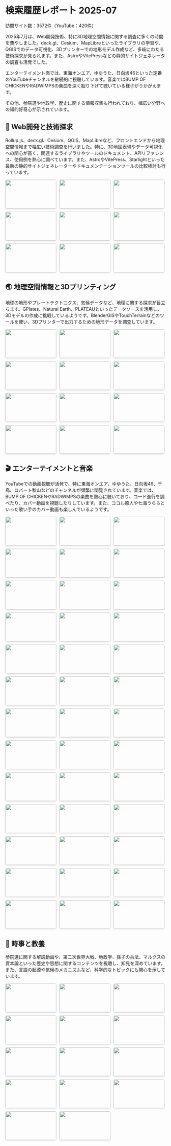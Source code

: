 # 検索履歴レポート 2025-07
訪問サイト数：3572件（YouTube：420件）

2025年7月は、Web開発技術、特に3D地理空間情報に関する調査に多くの時間を費やしました。deck.gl、Cesium、MapLibreといったライブラリの学習や、QGISでのデータ可視化、3Dプリンターでの地形モデル作成など、多岐にわたる技術探求が見られます。また、AstroやVitePressなどの静的サイトジェネレータの調査も活発でした。

エンターテイメント面では、東海オンエア、ゆゆうた、日向坂46といった定番のYouTubeチャンネルを継続的に視聴しています。音楽ではBUMP OF CHICKENやRADWIMPSの楽曲を深く掘り下げて聴いている様子がうかがえます。

その他、参院選や地政学、歴史に関する情報収集も行われており、幅広い分野への知的好奇心が示されています。

## 🎨 Web開発と技術探求
Rollup.js、deck.gl、Cesium、QGIS、MapLibreなど、フロントエンドから地理空間情報まで幅広い技術調査を行いました。特に、3D地図表現やデータ可視化への関心が高く、関連するライブラリやツールのドキュメント、APIリファレンス、使用例を熱心に調べています。また、AstroやVitePress、Starlightといった最新の静的サイトジェネレーターやドキュメンテーションツールの比較検討も行っています。

<div class="thumbnail-tiles">
  <a href="https://www.youtube.com/watch?v=qqP1ucSiVkE" target="_blank" rel="noopener noreferrer">
    <img src="https://img.youtube.com/vi/qqP1ucSiVkE/mqdefault.jpg">
    <span class="video-title">Google’s new CLI tool hits different… - YouTube</span>
  </a>
  <a href="https://www.youtube.com/watch?v=azk-GuGiy3E" target="_blank" rel="noopener noreferrer">
    <img src="https://img.youtube.com/vi/azk-GuGiy3E/mqdefault.jpg">
    <span class="video-title">リッチ・ハリスと語るロールアップの物語 - YouTube</span>
  </a>
  <a href="https://www.youtube.com/watch?v=Tvth3_H5N8o" target="_blank" rel="noopener noreferrer">
    <img src="https://img.youtube.com/vi/Tvth3_H5N8o/mqdefault.jpg">
    <span class="video-title">Svelte’s Creator Rich Harris on Rethinking Web Dev, Building Svelte & the Power of Tech Conferences - YouTube</span>
  </a>
  <a href="https://www.youtube.com/watch?v=e-1pVKUWlOQ" target="_blank" rel="noopener noreferrer">
    <img src="https://img.youtube.com/vi/e-1pVKUWlOQ/mqdefault.jpg">
    <span class="video-title">promise.then(...), by Rich Harris - YouTube</span>
  </a>
  <a href="https://www.youtube.com/watch?v=xcHG0ivjDxE" target="_blank" rel="noopener noreferrer">
    <img src="https://img.youtube.com/vi/xcHG0ivjDxE/mqdefault.jpg">
    <span class="video-title">Creating 3D maps in QGIS - YouTube</span>
  </a>
  <a href="https://www.youtube.com/watch?v=ht3KOVHx0KE" target="_blank" rel="noopener noreferrer">
    <img src="https://img.youtube.com/vi/ht3KOVHx0KE/mqdefault.jpg">
    <span class="video-title">「ハッキングの歴史」について質問ある？| Tech Support | WIRED Japan - YouTube</span>
  </a>
  <a href="https://www.youtube.com/watch?v=2USUfv7klr8" target="_blank" rel="noopener noreferrer">
    <img src="https://img.youtube.com/vi/2USUfv7klr8/mqdefault.jpg">
    <span class="video-title">Grok 4 pushes humanity closer to AGI… but there’s a problem - YouTube</span>
  </a>
  <a href="https://www.youtube.com/watch?v=YJq6zX7iVfo" target="_blank" rel="noopener noreferrer">
    <img src="https://img.youtube.com/vi/YJq6zX7iVfo/mqdefault.jpg">
    <span class="video-title">From Weeks to Minutes: Planning EV Infrastructure with Gemini and Google Earth - YouTube</span>
  </a>
  <a href="https://www.youtube.com/watch?v=3_1FisL31GU" target="_blank" rel="noopener noreferrer">
    <img src="https://img.youtube.com/vi/3_1FisL31GU/mqdefault.jpg">
    <span class="video-title">Finding the Perfect Solar Farm Locations with Gemini and Google Earth - YouTube</span>
  </a>
</div>

## 🌏 地理空間情報と3Dプリンティング
地球の地形やプレートテクトニクス、気候データなど、地理に関する探求が目立ちます。GPlates、Natural Earth、PLATEAUといったデータソースを活用し、3Dモデルの作成に挑戦しているようです。BlenderGISやTouchTerrainなどのツールを使い、3Dプリンターで出力するための地形データを調査しています。

<div class="thumbnail-tiles">
  <a href="https://www.youtube.com/watch?v=p1VEgpN1F_s" target="_blank" rel="noopener noreferrer">
    <img src="https://img.youtube.com/vi/p1VEgpN1F_s/mqdefault.jpg">
    <span class="video-title">Celebrating 20 years of Google Earth - YouTube</span>
  </a>
  <a href="https://www.youtube.com/watch?v=gws9qt_wH5U" target="_blank" rel="noopener noreferrer">
    <img src="https://img.youtube.com/vi/gws9qt_wH5U/mqdefault.jpg">
    <span class="video-title">Everything You Need to Know to 3D Print Terrain - YouTube</span>
  </a>
  <a href="https://www.youtube.com/watch?v=OC3Q-1m8hpE" target="_blank" rel="noopener noreferrer">
    <img src="https://img.youtube.com/vi/OC3Q-1m8hpE/mqdefault.jpg">
    <span class="video-title">【副業販売も！】国土地理院が立体地形図データを無料で提供！実際に3Dプリントしてみた！ - YouTube</span>
  </a>
  <a href="https://www.youtube.com/watch?v=YjkP1BcwLNI" target="_blank" rel="noopener noreferrer">
    <img src="https://img.youtube.com/vi/YjkP1BcwLNI/mqdefault.jpg">
    <span class="video-title">HUGE 3D Printed Spherical Lithophane Globe - 100H PRINT!!! - YouTube</span>
  </a>
  <a href="https://www.youtube.com/watch?v=3-9PkqT8Pzw" target="_blank" rel="noopener noreferrer">
    <img src="https://img.youtube.com/vi/3-9PkqT8Pzw/mqdefault.jpg">
    <span class="video-title">40秒で10億年の地球の大陸（プレート）の動きがわかる、必見のタイムラプス動画 - YouTube</span>
  </a>
  <a href="https://www.youtube.com/watch?v=XgGsZi2cf1E" target="_blank" rel="noopener noreferrer">
    <img src="https://img.youtube.com/vi/XgGsZi2cf1E/mqdefault.jpg">
    <span class="video-title">【ヒマラヤ山脈の成り立ち】～世界最高峰の山脈～ - YouTube</span>
  </a>
  <a href="https://www.youtube.com/watch?v=PA8r3FVw46c" target="_blank" rel="noopener noreferrer">
    <img src="https://img.youtube.com/vi/PA8r3FVw46c/mqdefault.jpg">
    <span class="video-title">Global plate motions from 1.8 billion years ago to the present - YouTube</span>
  </a>
  <a href="https://www.youtube.com/watch?v=gQqQhZp4uG8" target="_blank" rel="noopener noreferrer">
    <img src="https://img.youtube.com/vi/gQqQhZp4uG8/mqdefault.jpg">
    <span class="video-title">Plate tectonic evolution from 1 Billion years ago to the present. - YouTube</span>
  </a>
  <a href="https://www.youtube.com/watch?v=l6AwZiAsbyA" target="_blank" rel="noopener noreferrer">
    <img src="https://img.youtube.com/vi/l6AwZiAsbyA/mqdefault.jpg">
    <span class="video-title">【解説】動画で見る地殻変動データ25年分 押され続け無理がたまっているところは？『週刊地震ニュース』 - YouTube</span>
  </a>
  <a href="https://www.youtube.com/watch?v=Ps6Q5p0CcQw" target="_blank" rel="noopener noreferrer">
    <img src="https://img.youtube.com/vi/Ps6Q5p0CcQw/mqdefault.jpg">
    <span class="video-title">[人類誕生CG] 440万年前の人類は愛妻家でイクメンだった！？ | NHKスペシャル | NHK - YouTube</span>
  </a>
  <a href="https://www.youtube.com/watch?v=3yfen-t49eI" target="_blank" rel="noopener noreferrer">
    <img src="https://img.youtube.com/vi/3yfen-t49eI/mqdefault.jpg">
    <span class="video-title">地球の中心"コア"への旅 - YouTube</span>
  </a>
  <a href="https://www.youtube.com/watch?v=a-_2awYupd8" target="_blank" rel="noopener noreferrer">
    <img src="https://img.youtube.com/vi/a-_2awYupd8/mqdefault.jpg">
    <span class="video-title">【アニメ】インドがユーラシア大陸に衝突した時代 / 【Animation】When India collided with Eurasia - YouTube</span>
  </a>
</div>

## 🎬 エンターテイメントと音楽
YouTubeでの動画視聴が活発で、特に東海オンエア、ゆゆうた、日向坂46、千鳥、ロバート秋山などのチャンネルが頻繁に閲覧されています。音楽では、BUMP OF CHICKENやRADWIMPSの楽曲を熱心に聴いており、コード進行を調べたり、カバー動画を視聴したりしています。また、ココル原人や七海うららといった歌い手のカバー動画も楽しんでいるようです。

<div class="thumbnail-tiles">
  <a href="https://www.youtube.com/watch?v=Gxx6WhB8oxM" target="_blank" rel="noopener noreferrer">
    <img src="https://img.youtube.com/vi/Gxx6WhB8oxM/mqdefault.jpg">
    <span class="video-title">現在がとんでもなくエグい事になってるYouTuberの歌200 - YouTube</span>
  </a>
  <a href="https://www.youtube.com/watch?v=InsreDOrm8Y" target="_blank" rel="noopener noreferrer">
    <img src="https://img.youtube.com/vi/InsreDOrm8Y/mqdefault.jpg">
    <span class="video-title">【食レポ】まるで〇〇の〇〇や！が一致するまで食べ続けろー！！ - YouTube</span>
  </a>
  <a href="https://www.youtube.com/watch?v=N627RTnyumw" target="_blank" rel="noopener noreferrer">
    <img src="https://img.youtube.com/vi/N627RTnyumw/mqdefault.jpg">
    <span class="video-title">AI石破が国会でライラックを弾く動画にゆゆうた爆笑【2025/06/26】 - YouTube</span>
  </a>
  <a href="https://www.youtube.com/watch?v=4N8miWIdD54" target="_blank" rel="noopener noreferrer">
    <img src="https://img.youtube.com/vi/4N8miWIdD54/mqdefault.jpg">
    <span class="video-title">BUMP OF CHICKEN「メーデー」 - YouTube</span>
  </a>
  <a href="https://www.youtube.com/watch?v=oKrexpXBkH4" target="_blank" rel="noopener noreferrer">
    <img src="https://img.youtube.com/vi/oKrexpXBkH4/mqdefault.jpg">
    <span class="video-title">RADWIMPS - MAKAFUKA [Official Music Video] - YouTube</span>
  </a>
  <a href="https://www.youtube.com/watch?v=4doUQStIgb0" target="_blank" rel="noopener noreferrer">
    <img src="https://img.youtube.com/vi/4doUQStIgb0/mqdefault.jpg">
    <span class="video-title">RADWIMPS - 賜物 [Official Music Video] - YouTube</span>
  </a>
  <a href="https://www.youtube.com/watch?v=_lpf7TTZA64" target="_blank" rel="noopener noreferrer">
    <img src="https://img.youtube.com/vi/_lpf7TTZA64/mqdefault.jpg">
    <span class="video-title">Vaundy - '怪獣の花唄 ( A Monster's Flower Song )' COVER by ココル原人 ｜ Cocolu Genjin - YouTube</span>
  </a>
  <a href="https://www.youtube.com/watch?v=2EU4IUIcfNM" target="_blank" rel="noopener noreferrer">
    <img src="https://img.youtube.com/vi/2EU4IUIcfNM/mqdefault.jpg">
    <span class="video-title">【鬼初見マイクラ】りょうが死ぬたびにワールド消滅するエンダードラゴン討伐チャレンジ！！！Part1 - YouTube</span>
  </a>
  <a href="https://www.youtube.com/watch?v=jr0ib7LgjqM" target="_blank" rel="noopener noreferrer">
    <img src="https://img.youtube.com/vi/jr0ib7LgjqM/mqdefault.jpg">
    <span class="video-title">【ワンピースネタバレ】マジで分かっちゃいました。292 - YouTube</span>
  </a>
  <a href="https://www.youtube.com/watch?v=Qau5dFNb31U" target="_blank" rel="noopener noreferrer">
    <img src="https://img.youtube.com/vi/Qau5dFNb31U/mqdefault.jpg">
    <span class="video-title">ダンダダン(DAN DA DAN) - '革命道中 (On The Way) /アイナ・ジ・エンド' COVER by ココル原人 ｜ Cocolu Genjin - YouTube</span>
  </a>
  <a href="https://www.youtube.com/watch?v=ZO_K1rLz_TQ" target="_blank" rel="noopener noreferrer">
    <img src="https://img.youtube.com/vi/ZO_K1rLz_TQ/mqdefault.jpg">
    <span class="video-title">メーデー 歌ってみたのはメガテラ・ゼロ - YouTube</span>
  </a>
  <a href="https://www.youtube.com/watch?v=FU41AnRQ-VM" target="_blank" rel="noopener noreferrer">
    <img src="https://img.youtube.com/vi/FU41AnRQ-VM/mqdefault.jpg">
    <span class="video-title">[BUMP OF CHICKEN] 天体観測 (천체관측) LIVE KOR/JPN - YouTube</span>
  </a>
  <a href="https://www.youtube.com/watch?v=-oA2h3awJXY" target="_blank" rel="noopener noreferrer">
    <img src="https://img.youtube.com/vi/-oA2h3awJXY/mqdefault.jpg">
    <span class="video-title">日向坂で会いましょう 2025年7月27日 Full SHOW - YouTube</span>
  </a>
  <a href="https://www.youtube.com/watch?v=3UBHpKmbBl0" target="_blank" rel="noopener noreferrer">
    <img src="https://img.youtube.com/vi/3UBHpKmbBl0/mqdefault.jpg">
    <span class="video-title">関係者〜ぼくにもなれるかな？〜/秋山竜次 - YouTube</span>
  </a>
  <a href="https://www.youtube.com/watch?v=FqUQ9RaWHZo" target="_blank" rel="noopener noreferrer">
    <img src="https://img.youtube.com/vi/FqUQ9RaWHZo/mqdefault.jpg">
    <span class="video-title">GONGORA〜楽しい時間はもう終わり〜/秋山竜次 - YouTube</span>
  </a>
  <a href="https://www.youtube.com/watch?v=ckGpdE7_mQ8" target="_blank" rel="noopener noreferrer">
    <img src="https://img.youtube.com/vi/ckGpdE7_mQ8/mqdefault.jpg">
    <span class="video-title">It’s So Men!/秋山竜次 - YouTube</span>
  </a>
  <a href="https://www.youtube.com/watch?v=nIvrtIx59M4" target="_blank" rel="noopener noreferrer">
    <img src="https://img.youtube.com/vi/nIvrtIx59M4/mqdefault.jpg">
    <span class="video-title">【やりたいだけ】もう俺たち、同じキャラ生み出せるっしょ！！ - YouTube</span>
  </a>
  <a href="https://www.youtube.com/watch?v=s8SnHrAFw4I" target="_blank" rel="noopener noreferrer">
    <img src="https://img.youtube.com/vi/s8SnHrAFw4I/mqdefault.jpg">
    <span class="video-title">宮迫さんと絶縁していました - YouTube</span>
  </a>
  <a href="https://www.youtube.com/watch?v=bMBBXfiPhWc" target="_blank" rel="noopener noreferrer">
    <img src="https://img.youtube.com/vi/bMBBXfiPhWc/mqdefault.jpg">
    <span class="video-title">【結婚祝い】久しぶりのヒカルくんと色んな話をしました - YouTube</span>
  </a>
  <a href="https://www.youtube.com/watch?v=5DdTn6kTnNc" target="_blank" rel="noopener noreferrer">
    <img src="https://img.youtube.com/vi/5DdTn6kTnNc/mqdefault.jpg">
    <span class="video-title">「アイドル」を歌うヒトラーを見て爆笑するゆゆうた【2023/12/17】 - YouTube</span>
  </a>
  <a href="https://www.youtube.com/watch?v=leRZPLNpU4s" target="_blank" rel="noopener noreferrer">
    <img src="https://img.youtube.com/vi/leRZPLNpU4s/mqdefault.jpg">
    <span class="video-title">【3 vs 1 クイズ対決】3人いればドロピザ凌から1問くらい獲れるよね？ - YouTube</span>
  </a>
  <a href="https://www.youtube.com/watch?v=sG-mbDlZQDg" target="_blank" rel="noopener noreferrer">
    <img src="https://img.youtube.com/vi/sG-mbDlZQDg/mqdefault.jpg">
    <span class="video-title">【🎂】1週間毎日友達を祝いまくって全員幸せになろう！！！！ - YouTube</span>
  </a>
  <a href="https://www.youtube.com/watch?v=3spIQQHP-qs" target="_blank" rel="noopener noreferrer">
    <img src="https://img.youtube.com/vi/3spIQQHP-qs/mqdefault.jpg">
    <span class="video-title">はじめての泥酔おつかい｜俊光くん(31歳)と夢丸くん(31歳) - YouTube</span>
  </a>
  <a href="https://www.youtube.com/watch?v=606XUK4_NnY" target="_blank" rel="noopener noreferrer">
    <img src="https://img.youtube.com/vi/606XUK4_NnY/mqdefault.jpg">
    <span class="video-title">守備が30人いれば素人ピッチャーでもノーヒットノーラン達成できるのでは？ - YouTube</span>
  </a>
  <a href="https://www.youtube.com/watch?v=f26NQU2s2ak" target="_blank" rel="noopener noreferrer">
    <img src="https://img.youtube.com/vi/f26NQU2s2ak/mqdefault.jpg">
    <span class="video-title">削除する可能性あり…お蔵入りになった過激すぎた5対5を諸事情により限定公開します - YouTube</span>
  </a>
  <a href="https://www.youtube.com/watch?v=zOBe4xd3WZI" target="_blank" rel="noopener noreferrer">
    <img src="https://img.youtube.com/vi/zOBe4xd3WZI/mqdefault.jpg">
    <span class="video-title">2年半振りであのペア覚醒で大波乱！？第３回ワーストゴルフ！！ - YouTube</span>
  </a>
  <a href="https://www.youtube.com/watch?v=e-qQhrZS1fU" target="_blank" rel="noopener noreferrer">
    <img src="https://img.youtube.com/vi/e-qQhrZS1fU/mqdefault.jpg">
    <span class="video-title">DJふぉいが炎上した「違法バイ〇グラ蜂蜜」に爆笑するゆゆうた【泥バラ/ゆゆうた/みゃこ/DJふぉい/切り抜き】【2025/6/30】 - YouTube</span>
  </a>
  <a href="https://www.youtube.com/watch?v=xRT1R-Z1Tgg" target="_blank" rel="noopener noreferrer">
    <img src="https://img.youtube.com/vi/xRT1R-Z1Tgg/mqdefault.jpg">
    <span class="video-title">ガリガリでも練習すれば相撲でデブに勝てる説！！！(ただの不摂生肥満に限る) - YouTube</span>
  </a>
  <a href="https://www.youtube.com/watch?v=GBDbF_ofEJg" target="_blank" rel="noopener noreferrer">
    <img src="https://img.youtube.com/vi/GBDbF_ofEJg/mqdefault.jpg">
    <span class="video-title">【ｲｸﾄﾁｴｯｸ】ついていけないクセ強ボケ集９【東海オンエア】 - YouTube</span>
  </a>
  <a href="https://www.youtube.com/watch?v=ca45CnXxM4Q" target="_blank" rel="noopener noreferrer">
    <img src="https://img.youtube.com/vi/ca45CnXxM4Q/mqdefault.jpg">
    <span class="video-title">ゆめまるの鋭いツッコミ集　Part6【東海オンエア】 - YouTube</span>
  </a>
  <a href="https://www.youtube.com/watch?v=n2jHbSU7RL8" target="_blank" rel="noopener noreferrer">
    <img src="https://img.youtube.com/vi/n2jHbSU7RL8/mqdefault.jpg">
    <span class="video-title">ビートに乗らせないようにテンポを違うビートを流してみてもどうしても乗ってしまう - YouTube</span>
  </a>
  <a href="https://www.youtube.com/watch?v=72UspEHgg1E" target="_blank" rel="noopener noreferrer">
    <img src="https://img.youtube.com/vi/72UspEHgg1E/mqdefault.jpg">
    <span class="video-title">ヤバすぎる動画を見て爆笑するゆゆうた【2024/04/03】 - YouTube</span>
  </a>
  <a href="https://www.youtube.com/watch?v=9O-hLyunWzE" target="_blank" rel="noopener noreferrer">
    <img src="https://img.youtube.com/vi/9O-hLyunWzE/mqdefault.jpg">
    <span class="video-title">ひろゆきのMADを見て爆笑するゆゆうた【2022/11/07】 - YouTube</span>
  </a>
  <a href="https://www.youtube.com/watch?v=gZqsjxK8Dk8" target="_blank" rel="noopener noreferrer">
    <img src="https://img.youtube.com/vi/gZqsjxK8Dk8/mqdefault.jpg">
    <span class="video-title">ゆゆうた、CRパチンコ岸田で政治を学ぶ【2023/07/31】 - YouTube</span>
  </a>
  <a href="https://www.youtube.com/watch?v=5W_WF9HJe24" target="_blank" rel="noopener noreferrer">
    <img src="https://img.youtube.com/vi/5W_WF9HJe24/mqdefault.jpg">
    <span class="video-title">黒人が怒ってる動画にビートを流したらヒップホップになった - YouTube</span>
  </a>
  <a href="https://www.youtube.com/watch?v=yF0VoaV8WOk" target="_blank" rel="noopener noreferrer">
    <img src="https://img.youtube.com/vi/yF0VoaV8WOk/mqdefault.jpg">
    <span class="video-title">倍倍8Mile! - YouTube</span>
  </a>
  <a href="https://www.youtube.com/watch?v=i31V2UTQJSk" target="_blank" rel="noopener noreferrer">
    <img src="https://img.youtube.com/vi/i31V2UTQJSk/mqdefault.jpg">
    <span class="video-title">ゆゆうた、創価MADを見て爆笑し感心する【2022/12/23】 - YouTube</span>
  </a>
  <a href="https://www.youtube.com/watch?v=v-qLFVZVjxA" target="_blank" rel="noopener noreferrer">
    <img src="https://img.youtube.com/vi/v-qLFVZVjxA/mqdefault.jpg">
    <span class="video-title">【ゆゆうた】アイドルを北朝鮮アナウンサーが歌ってみたらこうなるｗｗｗを見る【ゆゆうた切り抜き】 - YouTube</span>
  </a>
  <a href="https://www.youtube.com/watch?v=yhZhhfREm3U" target="_blank" rel="noopener noreferrer">
    <img src="https://img.youtube.com/vi/yhZhhfREm3U/mqdefault.jpg">
    <span class="video-title">建築業界の猫ミームを見て爆笑するゆゆうた【2024/03/01】 - YouTube</span>
  </a>
</div>

## 🧐 時事と教養
参院選に関する解説動画や、第二次世界大戦、地政学、孫子の兵法、マルクスの資本論といった歴史や思想に関するコンテンツを視聴し、知見を深めています。また、言語の起源や気候のメカニズムなど、科学的なトピックにも関心を示しています。

<div class="thumbnail-tiles">
  <a href="https://www.youtube.com/watch?v=b_1KHNPsuY0" target="_blank" rel="noopener noreferrer">
    <img src="https://img.youtube.com/vi/b_1KHNPsuY0/mqdefault.jpg">
    <span class="video-title">【参院選2025 完全解説&予想】減税か給付金か！少数与党の逆説と野党の勝機とは？ - YouTube</span>
  </a>
  <a href="https://www.youtube.com/watch?v=NJejzapc40o" target="_blank" rel="noopener noreferrer">
    <img src="https://img.youtube.com/vi/NJejzapc40o/mqdefault.jpg">
    <span class="video-title">第二次世界大戦、イギリスが元凶説【前編】 - YouTube</span>
  </a>
  <a href="https://www.youtube.com/watch?v=0kq3IGSM3jQ" target="_blank" rel="noopener noreferrer">
    <img src="https://img.youtube.com/vi/0kq3IGSM3jQ/mqdefault.jpg">
    <span class="video-title">【孫子の兵法①】世界最高の戦略書！ - YouTube</span>
  </a>
  <a href="https://www.youtube.com/watch?v=p5baXErb0E0" target="_blank" rel="noopener noreferrer">
    <img src="https://img.youtube.com/vi/p5baXErb0E0/mqdefault.jpg">
    <span class="video-title">【神回復活】天才経営学者マルクスとは一体何者なのか🤔分かりやすく2行で説明！？【#しくじり先生 #中田敦彦 】 - YouTube</span>
  </a>
  <a href="https://www.youtube.com/watch?v=Z6IL_gsC7W8" target="_blank" rel="noopener noreferrer">
    <img src="https://img.youtube.com/vi/Z6IL_gsC7W8/mqdefault.jpg">
    <span class="video-title">言語の起源：日本語は孤独ではない - YouTube</span>
  </a>
  <a href="https://www.youtube.com/watch?v=V5Cx5ws0-CE" target="_blank" rel="noopener noreferrer">
    <img src="https://img.youtube.com/vi/V5Cx5ws0-CE/mqdefault.jpg">
    <span class="video-title">割とガチ目に氷河期が起こる理由を解説　ミランコビッチ・サイクル - YouTube</span>
  </a>
  <a href="https://www.youtube.com/watch?v=XhLPumfAx8I" target="_blank" rel="noopener noreferrer">
    <img src="https://img.youtube.com/vi/XhLPumfAx8I/mqdefault.jpg">
    <span class="video-title">ゆっくり解説　「最強の気候はどれか？」をざっくり考える動画 - YouTube</span>
  </a>
  <a href="https://www.youtube.com/watch?v=0GeBnbfRz2U" target="_blank" rel="noopener noreferrer">
    <img src="https://img.youtube.com/vi/0GeBnbfRz2U/mqdefault.jpg">
    <span class="video-title">【吉村洋文】国民民主と維新の決定的な違いとは？無借金改革vs国債減税！「103万の壁潰し」への猛反論！ - YouTube</span>
  </a>
  <a href="https://www.youtube.com/watch?v=LrvDP66ftK0" target="_blank" rel="noopener noreferrer">
    <img src="https://img.youtube.com/vi/LrvDP66ftK0/mqdefault.jpg">
    <span class="video-title">農業は人類史上最大の詐欺である【なぜ西洋は発展したのか②】 - YouTube</span>
  </a>
  <a href="https://www.youtube.com/watch?v=P1bfgSo0DY8" target="_blank" rel="noopener noreferrer">
    <img src="https://img.youtube.com/vi/P1bfgSo0DY8/mqdefault.jpg">
    <span class="video-title">アフリカが貧しい原因は、多様性にある説【多様性と経済成長】 - YouTube</span>
  </a>
  <a href="https://www.youtube.com/watch?v=KDfRe0pQ1UA" target="_blank" rel="noopener noreferrer">
    <img src="https://img.youtube.com/vi/KDfRe0pQ1UA/mqdefault.jpg">
    <span class="video-title">【ひろゆき】ABEMAでの成田さんの動画を見た感想【政府支出/池戸/ハイパーインフレ/MMT】 - YouTube</span>
  </a>
  <a href="https://www.youtube.com/watch?v=3a9Y26D-ofA" target="_blank" rel="noopener noreferrer">
    <img src="https://img.youtube.com/vi/3a9Y26D-ofA/mqdefault.jpg">
    <span class="video-title">【成田悠輔・宮台真司】バカを呼んで議論する時代は終わり。。分断とメディアについて語る2人の話が分かりやすい！ - YouTube</span>
  </a>
  <a href="https://www.youtube.com/watch?v=kYsqUO6PsSg" target="_blank" rel="noopener noreferrer">
    <img src="https://img.youtube.com/vi/kYsqUO6PsSg/mqdefault.jpg">
    <span class="video-title">6本の映画を90秒にまとめろ！第１回 要約力バトル！ - YouTube</span>
  </a>
  <a href="https://www.youtube.com/watch?v=25jb2THVIJs" target="_blank" rel="noopener noreferrer">
    <img src="https://img.youtube.com/vi/25jb2THVIJs/mqdefault.jpg">
    <span class="video-title">学校からヤンキーが消えた理由【ずんだもん＆ゆっくり解説】 - YouTube</span>
  </a>
</div>

<style>
.thumbnail-tiles {
  display: flex;
  flex-wrap: wrap;
  gap: 10px;
  margin-bottom: 1em;
}
.thumbnail-tiles a {
  position: relative;
  border-radius: 4px;
  overflow: hidden;
  box-shadow: 0 2px 4px rgba(0,0,0,0.1);
  transition: transform 0.2s ease;
  width: 160px;
  height: 90px;
  display: block;
}
.thumbnail-tiles a:hover {
  transform: scale(1.05);
}
.thumbnail-tiles img {
  width: 100%;
  height: 100%;
  object-fit: cover;
}
.thumbnail-tiles .video-title {
  position: absolute;
  inset: 0;
  background-color: rgba(0, 0, 0, 0.7);
  color: white;
  padding: 4px 6px;
  font-size: 11px;
  line-height: 1.3;
  opacity: 0;
  transition: opacity 0.2s ease;
  overflow: hidden;
  text-overflow: ellipsis;
  display: -webkit-box;
  -webkit-line-clamp: 4;
  -webkit-box-orient: vertical;
}
.thumbnail-tiles a:hover .video-title {
  opacity: 1;
}
</style>